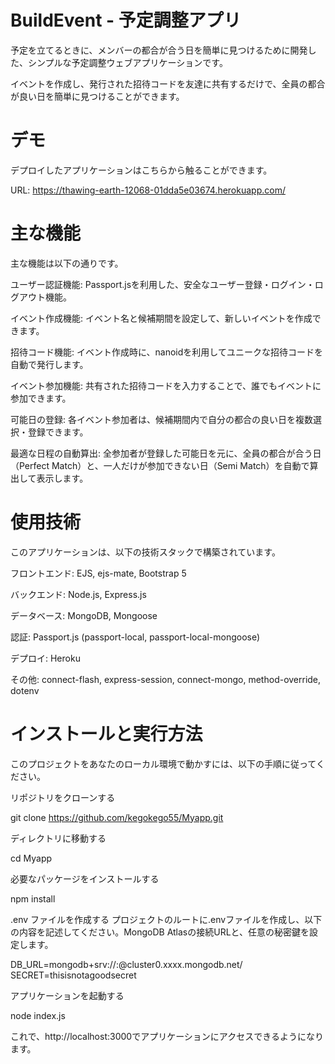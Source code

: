 # BuildEvent - 予定調整アプリ
予定を立てるときに、メンバーの都合が合う日を簡単に見つけるために開発した、シンプルな予定調整ウェブアプリケーションです。

イベントを作成し、発行された招待コードを友達に共有するだけで、全員の都合が良い日を簡単に見つけることができます。

# デモ
デプロイしたアプリケーションはこちらから触ることができます。

URL: https://thawing-earth-12068-01dda5e03674.herokuapp.com/


# 主な機能
主な機能は以下の通りです。

ユーザー認証機能: Passport.jsを利用した、安全なユーザー登録・ログイン・ログアウト機能。

イベント作成機能: イベント名と候補期間を設定して、新しいイベントを作成できます。

招待コード機能: イベント作成時に、nanoidを利用してユニークな招待コードを自動で発行します。

イベント参加機能: 共有された招待コードを入力することで、誰でもイベントに参加できます。

可能日の登録: 各イベント参加者は、候補期間内で自分の都合の良い日を複数選択・登録できます。

最適な日程の自動算出: 全参加者が登録した可能日を元に、全員の都合が合う日（Perfect Match）と、一人だけが参加できない日（Semi Match）を自動で算出して表示します。

# 使用技術 
このアプリケーションは、以下の技術スタックで構築されています。

フロントエンド: EJS, ejs-mate, Bootstrap 5

バックエンド: Node.js, Express.js

データベース: MongoDB, Mongoose

認証: Passport.js (passport-local, passport-local-mongoose)

デプロイ: Heroku

その他: connect-flash, express-session, connect-mongo, method-override, dotenv

# インストールと実行方法
このプロジェクトをあなたのローカル環境で動かすには、以下の手順に従ってください。

リポジトリをクローンする

git clone https://github.com/kegokego55/Myapp.git

ディレクトリに移動する

cd Myapp

必要なパッケージをインストールする

npm install

.env ファイルを作成する
プロジェクトのルートに.envファイルを作成し、以下の内容を記述してください。MongoDB Atlasの接続URLと、任意の秘密鍵を設定します。

DB_URL=mongodb+srv://<username>:<password>@cluster0.xxxx.mongodb.net/
SECRET=thisisnotagoodsecret

アプリケーションを起動する

node index.js

これで、http://localhost:3000でアプリケーションにアクセスできるようになります。
